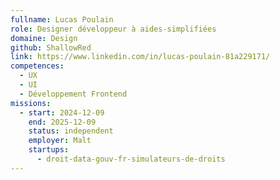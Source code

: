 ```yaml
---
fullname: Lucas Poulain
role: Designer développeur à aides-simplifiées
domaine: Design
github: ShallowRed
link: https://www.linkedin.com/in/lucas-poulain-81a229171/
competences:
  - UX
  - UI
  - Développement Frontend
missions:
  - start: 2024-12-09
    end: 2025-12-09
    status: independent
    employer: Malt
    startups:
      - droit-data-gouv-fr-simulateurs-de-droits
---
```

